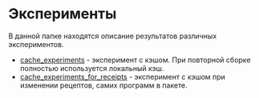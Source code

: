 # Эксперименты
В данной папке находятся описание результатов различных экспериментов.
* [cache_experiments](./cache_experiments.md) - эксперимент с кэшом. При повторной сборке полностью используется локальный кэш.
* [cache_experiments_for_receipts](./cache_experiment_for_receipts.md) - эксперимент с кэшом при изменении рецептов, самих программ в пакете.
